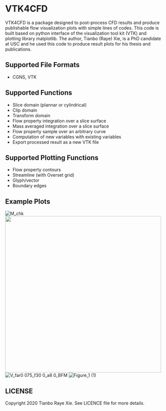 # VTK4CFD
VTK4CFD is a package designed to post-process CFD results and produce publishable flow visualization plots with simple lines of codes.
This code is built based on python interface of the visualization tool kit (VTK) and plotting library matplotlib. 
The author, Tianbo (Raye) Xie, is a PhD candidate at USC and he used this code to produce result plots for his thesis and publications.

## Supported File Formats
- CGNS, VTK

## Supported Functions
- Slice domain (plannar or cylindrical)
- Clip domain
- Transform domain
- Flow property integration over a slice surface
- Mass averaged integration over a slice surface
- Flow property sample over an arbitrary curve
- Computation of new variables with existing variables
- Export processed result as a new VTK file

## Supported Plotting Functions
- Flow property contours 
- Streamline (with Overset grid)
- Glyph/vector
- Boundary edges

## Example Plots
![M_chk](https://user-images.githubusercontent.com/32691862/196487391-ba7e11e8-1cd8-4f6e-9459-df41e95e41d1.png)
<img src="https://user-images.githubusercontent.com/32691862/196489901-6623a2a1-f084-41c5-aa67-0f84963d6a25.png" width="500">
![V_far0 075_f30 0_a8 0_BFM](https://user-images.githubusercontent.com/32691862/196490099-9fb699fd-78d7-4ec1-858e-8c64fdc27e81.png)
![Figure_1 (1)](https://user-images.githubusercontent.com/32691862/196490198-24453f81-9298-416e-a554-b6946f5cbe9b.png)


## LICENSE 
Copyright 2020 Tianbo Raye Xie. See LICENCE file for more details. 
